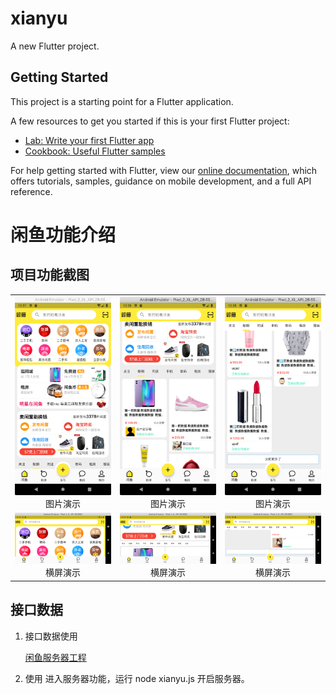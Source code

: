 # xianyu

A new Flutter project.

## Getting Started

This project is a starting point for a Flutter application.

A few resources to get you started if this is your first Flutter project:

- [Lab: Write your first Flutter app](https://flutter.dev/docs/get-started/codelab)
- [Cookbook: Useful Flutter samples](https://flutter.dev/docs/cookbook)

For help getting started with Flutter, view our
[online documentation](https://flutter.dev/docs), which offers tutorials,
samples, guidance on mobile development, and a full API reference.



# 闲鱼功能介绍

## 项目功能截图

<table>
    <tr>
    	 <td> <center><img src="./readme/1.png" >图片演示</img></center> </td> 
    	 <td> <center><img src="./readme/2.png" >图片演示</img></center> </td> 
    	 <td> <center><img src="./readme/3.png" >图片演示</img></center> </td> 
    </tr>
    <tr>
    	 <td> <center><img src="./readme/4.png" >横屏演示</img></center> </td>
       <td> <center><img src="./readme/5.png" >横屏演示</img></center> </td>
       <td> <center><img src="./readme/6.png" >横屏演示</img></center> </td> 
    </tr>
</table>


## 接口数据

1. 接口数据使用 

    [闲鱼服务器工程](https://github.com/pan372728544/nodeTest)

2. 使用
   进入服务器功能，运行 node xianyu.js 开启服务器。
   




